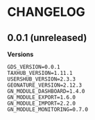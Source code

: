 CHANGELOG
=========

0.0.1 (unreleased)
------------------

**Versions**

```
GDS_VERSION=0.0.1
TAXHUB_VERSION=1.11.1
USERSHUB_VERSION=2.3.3
GEONATURE_VERSION=2.12.3
GN_MODULE_DASHBOARD=1.4.0
GN_MODULE_EXPORT=1.6.0
GN_MODULE_IMPORT=2.2.0
GN_MODULE_MONITORING=0.7.0
```
